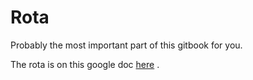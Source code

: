 # Rota

Probably the most important part of this gitbook for you.

The rota is on this google doc [here](https://docs.google.com/document/d/1lZ1uHJYnkQi-pq6YE-24iuNiV3WQT2cgqRdJAZRcjbo/edit?usp=sharing) .